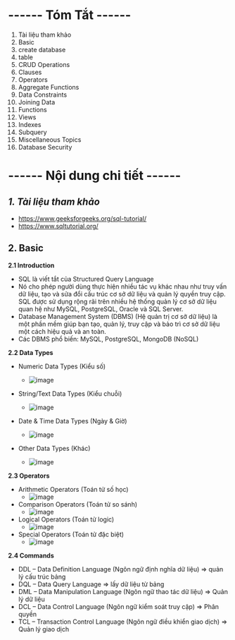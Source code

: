 # **------ Tóm Tắt ------**
1. Tài liệu tham khảo
2. Basic
3. create database
4. table
5. CRUD Operations
6. Clauses
7. Operators
8. Aggregate Functions
9. Data Constraints
10. Joining Data
11. Functions
12. Views
13. Indexes
14. Subquery
15. Miscellaneous Topics
16. Database Security

# **------ Nội dung chi tiết ------**

## ***1. Tài liệu tham khảo***
- https://www.geeksforgeeks.org/sql-tutorial/
- https://www.sqltutorial.org/

## 2. Basic
**2.1 Introduction**
- SQL là viết tắt của Structured Query Language
- Nó cho phép người dùng thực hiện nhiều tác vụ khác nhau như truy vấn dữ liệu, tạo và sửa đổi cấu trúc cơ sở dữ liệu và quản lý quyền truy cập. SQL được sử dụng rộng rãi trên nhiều hệ thống quản lý cơ sở dữ liệu quan hệ như MySQL, PostgreSQL, Oracle và SQL Server.
- Database Management System (DBMS) (Hệ quản trị cơ sở dữ liệu) là một phần mềm giúp bạn tạo, quản lý, truy cập và bảo trì cơ sở dữ liệu một cách hiệu quả và an toàn.
- Các DBMS phổ biến: MySQL, PostgreSQL, MongoDB (NoSQL)

**2.2 Data Types**
- Numeric Data Types (Kiểu số)
  + ![image](https://github.com/user-attachments/assets/6a8f945e-426f-4ce0-968c-04b6b0816741)

- String/Text Data Types (Kiểu chuỗi)
  + ![image](https://github.com/user-attachments/assets/737cef97-2d2a-4553-b294-4088762854e5)

- Date & Time Data Types (Ngày & Giờ)
  + ![image](https://github.com/user-attachments/assets/9e1e8a0b-97b1-4784-bb6e-2109df049156)

- Other Data Types (Khác)
  + ![image](https://github.com/user-attachments/assets/f8532c68-3be4-4020-b336-e9e6d77b45a6)

**2.3 Operators**
- Arithmetic Operators (Toán tử số học)
  + ![image](https://github.com/user-attachments/assets/8631e6fb-b435-4ab6-8144-fb25fb141bf7)
- Comparison Operators (Toán tử so sánh)
  + ![image](https://github.com/user-attachments/assets/e5dd8d6b-17d9-4d76-b10f-50e914b0c808)
- Logical Operators (Toán tử logic)
  + ![image](https://github.com/user-attachments/assets/7dc028ff-f74c-4380-962f-48c33dfc0b3d)
- Special Operators (Toán tử đặc biệt)
  + ![image](https://github.com/user-attachments/assets/6245eef0-a9ec-4a2d-924c-311bd439ce2d)

**2.4 Commands**
- DDL – Data Definition Language (Ngôn ngữ định nghĩa dữ liệu) => quản lý cấu trúc bảng
- DQL – Data Query Language => lấy dữ liệu từ bảng
- DML – Data Manipulation Language (Ngôn ngữ thao tác dữ liệu) => Quản lý dữ liệu
- DCL – Data Control Language (Ngôn ngữ kiểm soát truy cập) => Phân quyền
- TCL – Transaction Control Language (Ngôn ngữ điều khiển giao dịch) => Quản lý giao dịch
